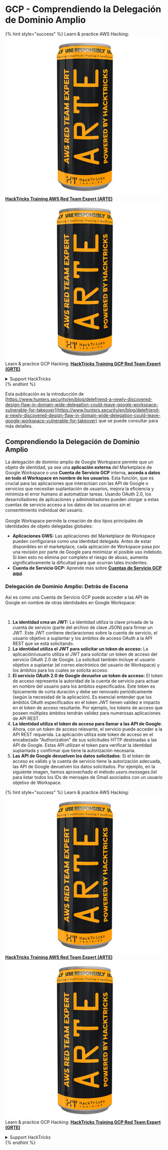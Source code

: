 # GCP - Comprendiendo la Delegación de Dominio Amplio

{% hint style="success" %}
Learn & practice AWS Hacking:<img src="../../../.gitbook/assets/image (1) (1) (1).png" alt="" data-size="line">[**HackTricks Training AWS Red Team Expert (ARTE)**](https://training.hacktricks.xyz/courses/arte)<img src="../../../.gitbook/assets/image (1) (1) (1).png" alt="" data-size="line">\
Learn & practice GCP Hacking: <img src="../../../.gitbook/assets/image (2).png" alt="" data-size="line">[**HackTricks Training GCP Red Team Expert (GRTE)**<img src="../../../.gitbook/assets/image (2).png" alt="" data-size="line">](https://training.hacktricks.xyz/courses/grte)

<details>

<summary>Support HackTricks</summary>

* Check the [**subscription plans**](https://github.com/sponsors/carlospolop)!
* **Join the** 💬 [**Discord group**](https://discord.gg/hRep4RUj7f) or the [**telegram group**](https://t.me/peass) or **follow** us on **Twitter** 🐦 [**@hacktricks\_live**](https://twitter.com/hacktricks_live)**.**
* **Share hacking tricks by submitting PRs to the** [**HackTricks**](https://github.com/carlospolop/hacktricks) and [**HackTricks Cloud**](https://github.com/carlospolop/hacktricks-cloud) github repos.

</details>
{% endhint %}

Esta publicación es la introducción de [https://www.hunters.security/en/blog/delefriend-a-newly-discovered-design-flaw-in-domain-wide-delegation-could-leave-google-workspace-vulnerable-for-takeover](https://www.hunters.security/en/blog/delefriend-a-newly-discovered-design-flaw-in-domain-wide-delegation-could-leave-google-workspace-vulnerable-for-takeover) que se puede consultar para más detalles.

## **Comprendiendo la Delegación de Dominio Amplio**

La delegación de dominio amplio de Google Workspace permite que un objeto de identidad, ya sea una **aplicación externa** del Marketplace de Google Workspace o una **Cuenta de Servicio GCP** interna, **acceda a datos en todo el Workspace en nombre de los usuarios**. Esta función, que es crucial para las aplicaciones que interactúan con las API de Google o servicios que necesitan suplantación de usuarios, mejora la eficiencia y minimiza el error humano al automatizar tareas. Usando OAuth 2.0, los desarrolladores de aplicaciones y administradores pueden otorgar a estas cuentas de servicio acceso a los datos de los usuarios sin el consentimiento individual del usuario.\
\
Google Workspace permite la creación de dos tipos principales de identidades de objeto delegadas globales:

* **Aplicaciones GWS:** Las aplicaciones del Marketplace de Workspace pueden configurarse como una identidad delegada. Antes de estar disponibles en el marketplace, cada aplicación de Workspace pasa por una revisión por parte de Google para minimizar el posible uso indebido. Si bien esto no elimina por completo el riesgo de abuso, aumenta significativamente la dificultad para que ocurran tales incidentes.
* **Cuenta de Servicio GCP:** Aprende más sobre [**Cuentas de Servicio GCP aquí**](../gcp-basic-information/#service-accounts).

### **Delegación de Dominio Amplio: Detrás de Escena**

Así es como una Cuenta de Servicio GCP puede acceder a las API de Google en nombre de otras identidades en Google Workspace:

<figure><img src="../../../.gitbook/assets/image (58).png" alt=""><figcaption></figcaption></figure>

1. **La identidad crea un JWT:** La identidad utiliza la clave privada de la cuenta de servicio (parte del archivo de clave JSON) para firmar un JWT. Este JWT contiene declaraciones sobre la cuenta de servicio, el usuario objetivo a suplantar y los ámbitos de acceso OAuth a la API REST que se está solicitando.
2. **La identidad utiliza el JWT para solicitar un token de acceso:** La aplicación/usuario utiliza el JWT para solicitar un token de acceso del servicio OAuth 2.0 de Google. La solicitud también incluye el usuario objetivo a suplantar (el correo electrónico del usuario de Workspace) y los ámbitos para los cuales se solicita acceso.
3. **El servicio OAuth 2.0 de Google devuelve un token de acceso:** El token de acceso representa la autoridad de la cuenta de servicio para actuar en nombre del usuario para los ámbitos especificados. Este token es típicamente de corta duración y debe ser renovado periódicamente (según la necesidad de la aplicación). Es esencial entender que los ámbitos OAuth especificados en el token JWT tienen validez e impacto en el token de acceso resultante. Por ejemplo, los tokens de acceso que poseen múltiples ámbitos tendrán validez para numerosas aplicaciones de API REST.
4. **La identidad utiliza el token de acceso para llamar a las API de Google**: Ahora, con un token de acceso relevante, el servicio puede acceder a la API REST requerida. La aplicación utiliza este token de acceso en el encabezado "Authorization" de sus solicitudes HTTP destinadas a las API de Google. Estas API utilizan el token para verificar la identidad suplantada y confirmar que tiene la autorización necesaria.
5. **Las API de Google devuelven los datos solicitados**: Si el token de acceso es válido y la cuenta de servicio tiene la autorización adecuada, las API de Google devuelven los datos solicitados. Por ejemplo, en la siguiente imagen, hemos aprovechado el método _users.messages.list_ para listar todos los IDs de mensajes de Gmail asociados con un usuario objetivo de Workspace.

{% hint style="success" %}
Learn & practice AWS Hacking:<img src="../../../.gitbook/assets/image (1) (1) (1).png" alt="" data-size="line">[**HackTricks Training AWS Red Team Expert (ARTE)**](https://training.hacktricks.xyz/courses/arte)<img src="../../../.gitbook/assets/image (1) (1) (1).png" alt="" data-size="line">\
Learn & practice GCP Hacking: <img src="../../../.gitbook/assets/image (2).png" alt="" data-size="line">[**HackTricks Training GCP Red Team Expert (GRTE)**<img src="../../../.gitbook/assets/image (2).png" alt="" data-size="line">](https://training.hacktricks.xyz/courses/grte)

<details>

<summary>Support HackTricks</summary>

* Check the [**subscription plans**](https://github.com/sponsors/carlospolop)!
* **Join the** 💬 [**Discord group**](https://discord.gg/hRep4RUj7f) or the [**telegram group**](https://t.me/peass) or **follow** us on **Twitter** 🐦 [**@hacktricks\_live**](https://twitter.com/hacktricks_live)**.**
* **Share hacking tricks by submitting PRs to the** [**HackTricks**](https://github.com/carlospolop/hacktricks) and [**HackTricks Cloud**](https://github.com/carlospolop/hacktricks-cloud) github repos.

</details>
{% endhint %}
